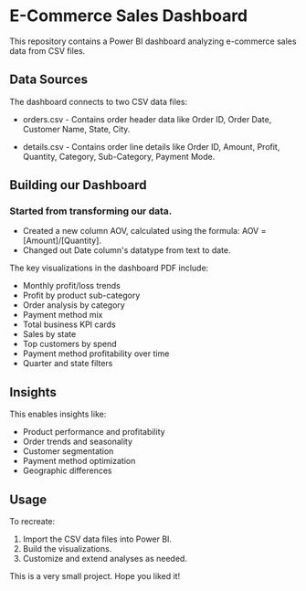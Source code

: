 # E-Commerce Sales Dashboard

This repository contains a Power BI dashboard analyzing e-commerce sales data from CSV files.

## Data Sources

The dashboard connects to two CSV data files:

- orders.csv - Contains order header data like Order ID, Order Date, Customer Name, State, City. 

- details.csv - Contains order line details like Order ID, Amount, Profit, Quantity, Category, Sub-Category, Payment Mode.
 
## Building our Dashboard 

### Started from transforming our data. 

- Created a new column AOV, calculated using the formula: AOV = [Amount]/[Quantity].
- Changed out Date column's datatype from text to date.

The key visualizations in the dashboard PDF include:

- Monthly profit/loss trends
- Profit by product sub-category 
- Order analysis by category
- Payment method mix  
- Total business KPI cards
- Sales by state 
- Top customers by spend
- Payment method profitability over time
- Quarter and state filters

## Insights

This enables insights like:

- Product performance and profitability
- Order trends and seasonality  
- Customer segmentation
- Payment method optimization
- Geographic differences

## Usage

To recreate:

1. Import the CSV data files into Power BI.
2. Build the visualizations.
3. Customize and extend analyses as needed.

This is a very small project. Hope you liked it!
